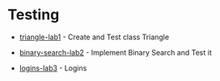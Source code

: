 # Testing

- [triangle-lab1](https://github.com/KirillZhelt/bsu/tree/master/testing/triangle-lab1) - Create and Test class Triangle

- [binary-search-lab2](https://github.com/KirillZhelt/bsu/tree/master/testing/binary-search-lab2) - Implement Binary Search and Test it

- [logins-lab3](https://github.com/KirillZhelt/bsu/tree/master/testing/logins-lab3) - Logins